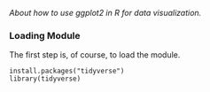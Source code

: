 *About how to use ggplot2 in R for data visualization.*

### Loading Module  

The first step is, of course, to load the module.

```
install.packages("tidyverse")
library(tidyverse)
```

### 
